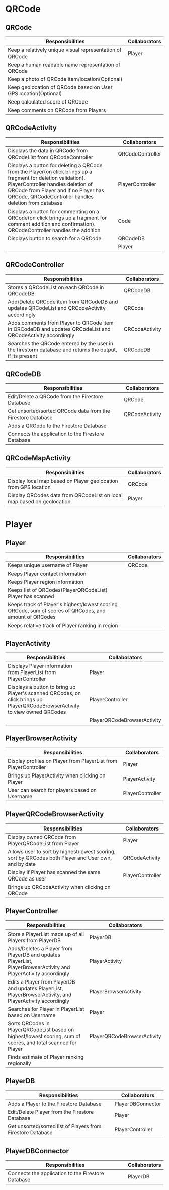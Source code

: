 # QRCode
## QRCode
|Responsibilities|Collaborators|
|----------------|-------------|
|Keep a relatively unique visual representation of QRCode| Player|
|Keep a human readable name representation of QRCode| |
|Keep a photo of QRCode item/location(Optional)| |
|Keep geolocation of QRCode based on User GPS location(Optional)| |
|Keep calculated score of QRCode| |
|Keep comments on QRCode from Players| |
## QRCodeActivity
|Responsibilities|Collaborators|
|----------------|-------------|
|Displays the data in QRCode from QRCodeList from QRCodeController|QRCodeController|
|Displays a button for deleting a QRCode from the Player(on click brings up a fragment for deletion validation). PlayerController handles deletion of QRCode from Player and if no Player has QRCode, QRCodeController handles deletion from database|PlayerController|
|Displays a button for commenting on a QRCode(on click brings up a fragment for comment addition and confirmation). QRCodeController handles the addition|Code|
|Displays button to search for a QRCode|QRCodeDB|
| |Player|
## QRCodeController
|Responsibilities|Collaborators|
|----------------|-------------|
|Stores a QRCodeList on each QRCode in QRCodeDB|QRCodeDB|
|Add/Delete QRCode item from QRCodeDB and updates QRCodeList and QRCodeActivity accordingly|QRCode|
|Adds comments from Player to QRCode item in QRCodeDB and updates QRCodeList and QRCodeActivity accordingly|QRCodeActivity|
|Searches the QRCode entered by the user in the firestorm database and returns the output, if its present|QRCodeDB|
## QRCodeDB
|Responsibilities|Collaborators|
|----------------|-------------|
|Edit/Delete a QRCode from the Firestore Database|QRCode|
|Get unsorted/sorted QRCode data from the Firestore Database|QRCodeActivity|
|Adds a QRCode to the Firestore Database||
|Connects the application to the Firestore Database||
## QRCodeMapActivity
|Responsibilities|Collaborators|
|----------------|-------------|
|Display local map based on Player geolocation from GPS location|QRCode|
|Display QRCodes data from QRCodeList on local map based on geolocation|Player|
# Player
## Player
|Responsibilities|Collaborators|
|----------------|-------------|
|Keeps unique username of Player| QRCode|
|Keeps Player contact information| |
|Keeps Player region information| |
|Keeps list of QRCodes(PlayerQRCodeList) Player has scanned| |
|Keeps track of Player's highest/lowest scoring QRCode, sum of scores of QRCodes, and amount of QRCodes| |
|Keeps relative track of Player ranking in region| |
## PlayerActivity
|Responsibilities|Collaborators|
|----------------|-------------|
|Displays Player information from PlayerList from PlayerController|Player|
|Displays a button to bring up Player's scanned QRCodes, on click brings up PlayerQRCodeBrowserActivity to view owned QRCodes|PlayerController|
||PlayerQRCodeBrowserActivity|
## PlayerBrowserActivity
|Responsibilities|Collaborators|
|----------------|-------------|
|Display profiles on Player from PlayerList from PlayerController|Player|
|Brings up PlayerActivity when clicking on Player|PlayerActivity|
|User can search for players based on Username|PlayerController|
## PlayerQRCodeBrowserActivity
|Responsibilities|Collaborators|
|----------------|-------------|
|Display owned QRCode from PlayerQRCodeList from Player|Player|
|Allows user to sort by highest/lowest scoring, sort by QRCodes both Player and User own, and by date|QRCodeActivity|
|Display if Player has scanned the same QRCode as user|PlayerController|
|Brings up QRCodeActivity when clicking on QRCode||
## PlayerController
|Responsibilities|Collaborators|
|----------------|-------------|
|Store a PlayerList made up of all Players from PlayerDB|PlayerDB|
|Adds/Deletes a Player from PlayerDB and updates PlayerList, PlayerBrowserActivity and PlayerActivity accordingly|PlayerActivity|
|Edits a Player from PlayerDB and updates PlayerList, PlayerBrowserActivity, and PlayerActivity accordingly|PlayerBrowserActivity|
|Searches for Player in PlayerList based on Username|Player|
|Sorts QRCodes in PlayerQRCodeList based on highest/lowest scoring, sum of scores, and total scanned for Player|PlayerQRCodeBrowserActivity|
|Finds estimate of Player ranking regionally| |
## PlayerDB
|Responsibilities|Collaborators|
|----------------|-------------|
|Adds a Player to the Firestore Database|PlayerDBConnector|
|Edit/Delete Player from the Firestore Database|Player|
|Get unsorted/sorted list of Players from Firestore Database|PlayerController|
## PlayerDBConnector
|Responsibilities|Collaborators|
|----------------|-------------|
|Connects the application to the Firestore Database|PlayerDB|






